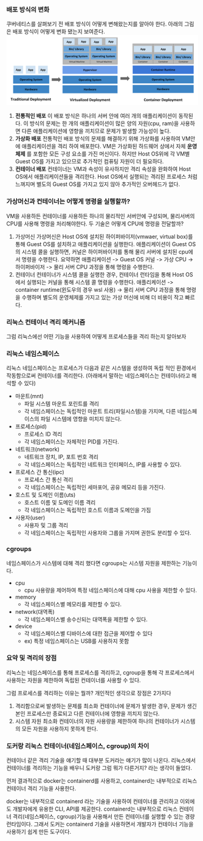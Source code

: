 ### 배포 방식의 변화
쿠버네티스를 살펴보기 전 배포 방식이 어떻게 변해왔는지를 알아야 한다. 아래의 그림은 배포 방식이 어떻게 변화 됐는지 보여준다.
![image](./images/vm_container.svg)
1. __전통적인 배포__
이 배포 방식은 하나의 서버 안에 여러 개의 애플리케이션이 동작된다. 이 방식의 문제는 한 개의 애플리케이션이 많은 양의 자원(cpu, ram)을 사용하면 다른 애플리케이션에 영향을 끼치므로 문제가 발생할 가능성이 높다.
3. __가상화 배포__
전통적인 배포 방식의 문제를 해결하기 위해 가상화를 사용하여 VM안에 애플리케이션을 격리 하여 배포한다.
VM은 가상화된 하드웨어 상에서 자체 __운영체제__ 를 포함한 모든 구성 요소를 가진 머신이다.
하지만 Host OS위에 각 VM별 Guest OS를 가지고 있으므로 추가적인 컴퓨팅 자원이 더 필요하다.
4. __컨테이너 배포__
컨테이너는 VM과 속성이 유사하지만 격리 속성을 완화하여 Host OS에서 애플리케이션들을 격리한다.
Host OS에서 실행되는 격리된 프로세스 처럼 느껴지며 별도의 Guest OS를 가지고 있지 않아 추가적인 오버헤드가 없다.


### 가상머신과 컨테이너는 어떻게 명령을 실행할까?
VM을 사용하든 컨테이너를 사용하든 하나의 물리적인 서버안에 구성되며, 물리서버의 CPU를 사용해 명령을 처리해야한다. 두 기술은 어떻게 CPU에 명령을 전달할까?
1. 가상머신
가상머신은 Host OS에 설치된 하이퍼바이저(vmwaer, virtual box)를 통해 Guest OS를 설치하고 애플리케이션을 실행한다.
애플리케이션이 Guest OS의 시스템 콜을 실행하면, 커널은 하이퍼바이저를 통해 물리 서버에 설치된 cpu에서 명령을 수행한다. 
요약하면 애플리케이션 -> Guest OS 커널 -> 가상  CPU -> 하이퍼바이저 -> 물리 서버 CPU 과정을 통해 명령을 수행한다. 
3. 컨테이너
컨테이너가 시스템 콜을 실행한 경우, 컨테이너 런타임을 통해 Host OS에서 실행되는 커널을 통해 시스템 콜 명령을 수행한다.
애플리케이션 -> container runtime(윈도우의 경우 wsl 사용) -> 물리 서버 CPU 과정을 통해 명령을 수행하며 별도의 운영체제를 가지고 있는 가상 머신에 비해 더 비용이 작고 빠르다.

### 리눅스 컨테이너 격리 메커니즘
그럼 리눅스에선 어떤 기능을 사용하여 어떻게 프로세스들을 격리 하는지 알아보자

### 리눅스 네임스페이스
리눅스 네임스페이스는 프로세스가 다음과 같은 시스템을 생성하여 독립 적인 환경에서 작동함으로써 컨테이너를 격리한다.
(아래에서 말하는 네임스페이스는 컨테이너라고 해석할 수 있다)
- 마운트(mnt)
    - 파일 시스템 마운트 포린트를 격리
    - 각 네임스페이스는 독립적인 마운트 트리(파일시스템)을 가지며, 다른 네임스페이스의 파일 시스템에 영향을 미치지 않는다.
- 프로세스(pid)
    - 프로세스 ID 격리
    - 각 네임스페이스는 자체적인 PID를 가진다.
- 네트워크(network)
    - 네트워크 장치, IP, 포트 번호 격리
    - 각 네임스페이스는 독립적인 네트워크 인터페이스, IP를 사용할 수 있다.
- 프로세스 간 통신(ipc)
    - 프로세스 간 통신 격리
    - 각 네임스페이스는 독립적인 세마포어, 공유 메모리 등을 가진다.
- 호스트 및 도메인 이름(uts)
    - 호스트 이름 및 도메인 이름 격리
    - 각 네임스페이스는 독립적인 호스트 이름과 도메인을 가짐
- 사용자(user)
    - 사용자 및 그룹 격리
    - 각 네임스페이스는 독립적인 사용자와 그룹을 가지며 권한도 분리할 수 있다.

### cgroups
네임스페이스가 시스템에 대해 격리 했다면 cgroups는 시스템 자원을 제한하는 기능이다.
- cpu
    - cpu 사용량을 제어하여 특정 네임스페이스에 대해 cpu 사용을 제한할 수 있다.
- memory
    - 각 네임스페이스별 메모리를 제한할 수 있다.
- network(대역폭)
    - 각 네임스페이스별 송수신되는 대역폭을 제한할 수 있다.
- device
    - 각 네임스페이스별 디바이스에 대한 접근을 제어할 수 있다
    - ex) 특정 네임스페이스는 USB를 사용하지 못함


### 요약 및 격리의 장점
리눅스는 네임스페이스를 통해 프로세스를 격리하고, cgroup을 통해 각 프로세스에서 사용하는 자원을 제한하여 독립된 컨테이너를 사용할 수 있다.

그럼 프로세스를 격리하는 이유는 뭘까? 개인적인 생각으로 장점은 2가지다
1. 격리함으로써 발생하는 문제를 최소화
컨테이너에 문제가 발생한 경우, 문제가 생긴 본인 프로세스만 종료되고 다른 컨테이너에 영향을 끼치지 않는다.
3. 시스템 자원 최소화
컨테이너의 자원 사용량을 제한하여 하나의 컨테이너가 시스템의 모든 자원을 사용하지 못하게 한다.

### 도커랑 리눅스 컨테이너(네임스페이스, cgroup)의 차이
컨테이너 같은 격리 기술을 얘기할 때 대부분 도커라는 얘기가 많이 나온다. 리눅스에서 컨테이너를 격리하는 기능을 배우니 도커랑 그럼 뭐가 다른거지? 라는 생각이 들었다.

먼저 결과적으로 docker는 containerd를 사용하고, containerd는 내부적으로 리눅스 컨테이너 격리 기능을 사용한다.

docker는 내부적으로 containerd 라는 기술을 사용하여 컨테이너를 관리하고 이외에도 개발자에게 유용한 CLI, API를 제공한다.
containerd는 내부적으로 리눅스 컨테이너 격리(네임스페이스, cgroup)기능을 사용해서 만든 컨테이너를 실행할 수 있는 경량 런타임이다.
그래서 도커는 containerd 기술을 사용하면서 개발자가 컨테이너 기능을 사용하기 쉽게 만든 도구이다.


